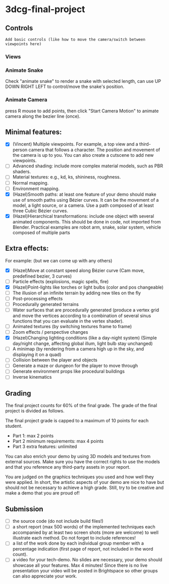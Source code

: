 ﻿# 3dcg-final-project

## Controls

`Add basic controls (like how to move the camera/switch between viewpoints here)`

### Views

### Animate Snake
Check "animate snake" to render a snake with selected length, can use UP DOWN RIGHT LEFT to control/move the snake's position.

### Animate Camera

press R mouse to add points, then click "Start Camera Motion" to animate camera along the bezier line (once).

## Minimal features:

- [x] (Vincent) Multiple viewpoints. For example, a top view and a third-person camera that follows a character. The position and movement of the camera is up to you. You can also create a cutscene to add new viewpoints.
- [ ] Advanced shading: include more complex material models, such as PBR shaders.
- [ ] Material textures: e.g., kd, ks, shininess, roughness.
- [ ] Normal mapping.
- [ ] Environment mapping.
- [x] (Hazel)Smooth paths: at least one feature of your demo should make use of smooth paths using Bézier curves. It can be the movement of a model, a light source, or a camera. Use a path composed of at least three Cubic Bézier curves.
- [x] (Hazel)Hierarchical transformations: include one object with several animated components. This should be done in code, not imported from Blender. Practical examples are robot arm, snake, solar system, vehicle composed of multiple parts

## Extra effects:

For example: (but we can come up with any others)
- [x] (Hazel)Move at constant speed along Bézier curve (Cam move, predefined bezier, 3 curves)
- [ ] Particle effects (explosions, magic spells, fire)
- [x] (Hazel)Point-lights like torches or light bulbs (color and pos changeable)
- [ ] The illusion of an infinite terrain by adding new tiles on the fly
- [ ] Post-processing effects
- [ ] Procedurally generated terrains
- [ ] Water surfaces that are procedurally generated (produce a vertex grid and move the vertices according to a combination of several sinus functions that you can evaluate in the vertex shader).
- [ ] Animated textures (by switching textures frame to frame)
- [ ] Zoom effects / perspective changes
- [x] (Hazel)Changing lighting conditions (like a day-night system) (Simple day/night change, affecting global illum, light bulb stay unchanged)
- [ ] A minimap (by rendering from a camera high up in the sky, and displaying it on a quad)
- [ ] Collision between the player and objects
- [ ] Generate a maze or dungeon for the player to move through
- [ ] Generate environment props like procedural buildings
- [ ] Inverse kinematics

## Grading

The final project counts for 60% of the final grade. The grade of the final project is divided as follows.

The final project grade is capped to a maximum of 10 points for each student.

- Part 1: max 2 points
- Part 2 minimum requirements: max 4 points
- Part 3 extra features: unlimited

You can also enrich your demo by using 3D models and textures from external sources. Make sure you have the correct rights to use the models and that you reference any third-party assets in your report.

You are judged on the graphics techniques you used and how well they were applied. In short, the artistic aspects of your demo are nice to have but should not be necessary to achieve a high grade. Still, try to be creative and make a demo that you are proud of!

## Submission

- [ ] the source code (do not include build files!)
- [ ] a short report (max 500 words) of the implemented techniques each accompanied by at least two screen shots (more are welcome) to well illustrate each method. Do not forget to include references!
- [ ] a list of the work done by each individual group member with a percentage indication (first page of report, not included in the word count).
- [ ] a video for your tech-demo. No slides are necessary, your demo should showcase all your features. Max 4 minutes! Since there is no live presentation your video will be posted in Brightspace so other groups can also appreciate your work.
